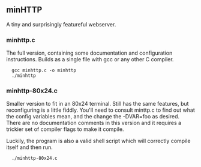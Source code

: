 minHTTP
-------

A tiny and surprisingly featureful webserver.


### minhttp.c

The full version, containing some documentation and configuration
instructions. Builds as a single file with gcc or any other C
compiler.

      gcc minhttp.c -o minhttp
      ./minhttp

### minhttp-80x24.c

Smaller version to fit in an 80x24 terminal. Still has the same
features, but reconfiguring is a little fiddly. You'll need to consult
minttp.c to find out what the config variables mean, and the change
the -DVAR=foo as desired. There are no documentation comments in this
version and it requires a trickier set of compiler flags to make it
compile.

Luckily, the program is also a valid shell script which will correctly
compile itself and then run.

      ./minhttp-80x24.c
